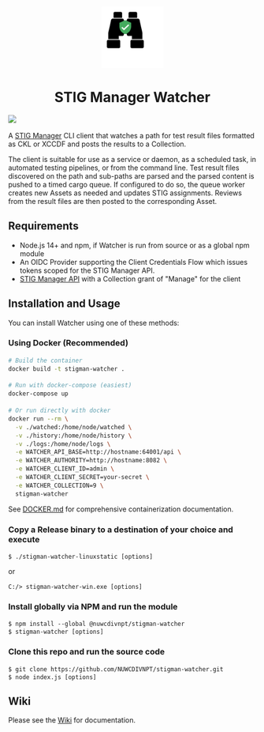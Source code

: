 <p align="center">
  <img width="125" src="https://raw.githubusercontent.com/NUWCDIVNPT/stigman-watcher/main/icon.svg">
</p>
<h1 align="center"> STIG Manager Watcher </h1>

<a href="https://www.npmjs.com/package/@nuwcdivnpt/stigman-watcher"><img src="https://img.shields.io/npm/v/@nuwcdivnpt/stigman-watcher"></a>

A [STIG Manager](https://github.com/nuwcdivnpt/stig-manager) CLI client that watches a path for test result files formatted as CKL or XCCDF and posts the results to a Collection.

The client is suitable for use as a service or daemon, as a scheduled task, in automated testing pipelines, or from the command line. Test result files discovered on the path and sub-paths are parsed and the parsed content is pushed to a timed cargo queue. If configured to do so, the queue worker creates new Assets as needed and updates STIG assignments. Reviews from the result files are then posted to the corresponding Asset.

## Requirements
- Node.js 14+ and npm, if Watcher is run from source or as a global npm module
- An OIDC Provider supporting the Client Credentials Flow which issues tokens scoped for the STIG Manager API.
- [STIG Manager API](https://github.com/nuwcdivnpt/stig-manager) with a Collection grant of "Manage" for the client

## Installation and Usage

You can install Watcher using one of these methods:

### Using Docker (Recommended)

```bash
# Build the container
docker build -t stigman-watcher .

# Run with docker-compose (easiest)
docker-compose up

# Or run directly with docker
docker run --rm \
  -v ./watched:/home/node/watched \
  -v ./history:/home/node/history \
  -v ./logs:/home/node/logs \
  -e WATCHER_API_BASE=http://hostname:64001/api \
  -e WATCHER_AUTHORITY=http://hostname:8082 \
  -e WATCHER_CLIENT_ID=admin \
  -e WATCHER_CLIENT_SECRET=your-secret \
  -e WATCHER_COLLECTION=9 \
  stigman-watcher
```

See [DOCKER.md](DOCKER.md) for comprehensive containerization documentation.

### Copy a Release binary to a destination of your choice and execute
```
$ ./stigman-watcher-linuxstatic [options]
```
or
```
C:/> stigman-watcher-win.exe [options]
``` 
### Install globally via NPM and run the module 
```
$ npm install --global @nuwcdivnpt/stigman-watcher
$ stigman-watcher [options]
```

### Clone this repo and run the source code
```
$ git clone https://github.com/NUWCDIVNPT/stigman-watcher.git
$ node index.js [options]
```

## Wiki

Please see the [Wiki](https://github.com/nuwcdivnpt/stigman-watcher/wiki) for documentation.
